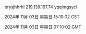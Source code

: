 brysjhhrhl 219.139.197.74 yqqlmgsycl

2024年 11月 03日 星期日 15:10:02 CST

2024年 11月 03日 星期日 07:10:02 GMT
